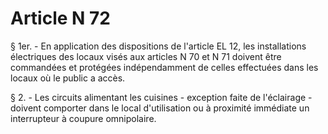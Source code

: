 # Article N 72

§ 1er. - En application des dispositions de l'article EL 12, les installations électriques des locaux visés aux articles N 70 et N 71 doivent être commandées et protégées indépendamment de celles effectuées dans les locaux où le public a accès.

§ 2. - Les circuits alimentant les cuisines - exception faite de l'éclairage - doivent comporter dans le local d'utilisation ou à proximité immédiate un interrupteur à coupure omnipolaire.
